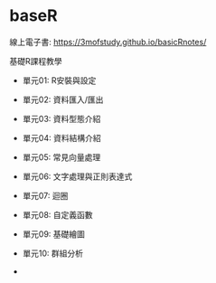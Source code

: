# baseR

線上電子書: https://3mofstudy.github.io/basicRnotes/

基礎R課程教學

-   單元01: R安裝與設定

-   單元02: 資料匯入/匯出

-   單元03: 資料型態介紹

-   單元04: 資料結構介紹

-   單元05: 常見向量處理

-   單元06: 文字處理與正則表達式

-   單元07: 迴圈

-   單元08: 自定義函數

-   單元09: 基礎繪圖

-   單元10: 群組分析


-   
